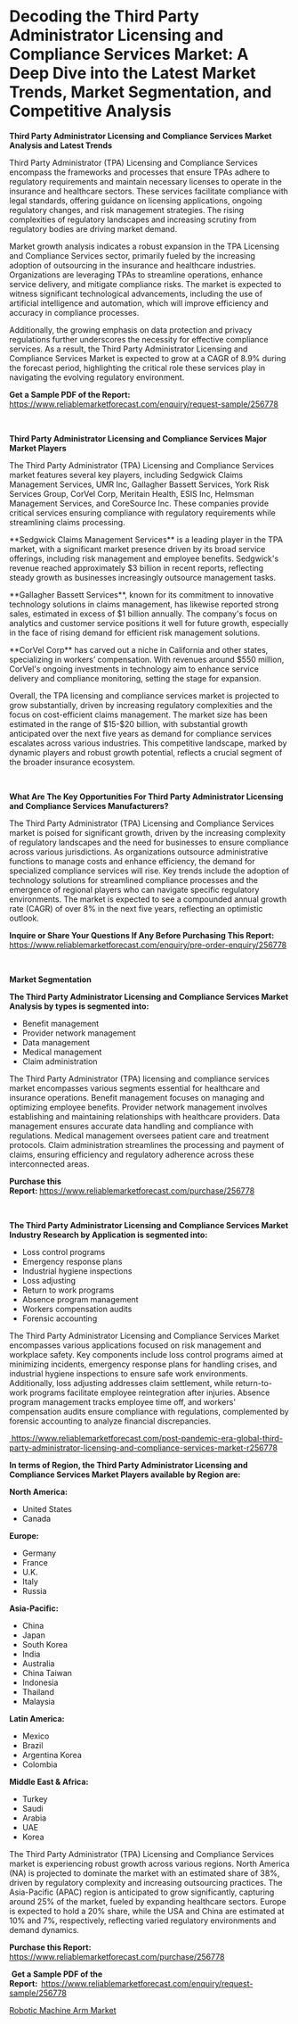 <p><h1>Decoding the Third Party Administrator Licensing and Compliance Services Market: A Deep Dive into the Latest Market Trends, Market Segmentation, and Competitive Analysis</h1></p><p><strong>Third Party Administrator Licensing and Compliance Services Market Analysis and Latest Trends</strong></p>
<p><p>Third Party Administrator (TPA) Licensing and Compliance Services encompass the frameworks and processes that ensure TPAs adhere to regulatory requirements and maintain necessary licenses to operate in the insurance and healthcare sectors. These services facilitate compliance with legal standards, offering guidance on licensing applications, ongoing regulatory changes, and risk management strategies. The rising complexities of regulatory landscapes and increasing scrutiny from regulatory bodies are driving market demand.</p><p>Market growth analysis indicates a robust expansion in the TPA Licensing and Compliance Services sector, primarily fueled by the increasing adoption of outsourcing in the insurance and healthcare industries. Organizations are leveraging TPAs to streamline operations, enhance service delivery, and mitigate compliance risks. The market is expected to witness significant technological advancements, including the use of artificial intelligence and automation, which will improve efficiency and accuracy in compliance processes.</p><p>Additionally, the growing emphasis on data protection and privacy regulations further underscores the necessity for effective compliance services. As a result, the Third Party Administrator Licensing and Compliance Services Market is expected to grow at a CAGR of 8.9% during the forecast period, highlighting the critical role these services play in navigating the evolving regulatory environment.</p></p>
<p><strong>Get a Sample PDF of the Report:&nbsp;</strong> <a href="https://www.reliablemarketforecast.com/enquiry/request-sample/256778?utm_campaign=3461&utm_medium=2&utm_source=Github&utm_content=ia&utm_term=30032025&utm_id=third-party-administrator-licensing-and-compliance-services">https://www.reliablemarketforecast.com/enquiry/request-sample/256778</a></p>
<p>&nbsp;</p>
<p><strong>Third Party Administrator Licensing and Compliance Services Major Market Players</strong></p>
<p><p>The Third Party Administrator (TPA) Licensing and Compliance Services market features several key players, including Sedgwick Claims Management Services, UMR Inc, Gallagher Bassett Services, York Risk Services Group, CorVel Corp, Meritain Health, ESIS Inc, Helmsman Management Services, and CoreSource Inc. These companies provide critical services ensuring compliance with regulatory requirements while streamlining claims processing.</p><p>**Sedgwick Claims Management Services** is a leading player in the TPA market, with a significant market presence driven by its broad service offerings, including risk management and employee benefits. Sedgwick's revenue reached approximately $3 billion in recent reports, reflecting steady growth as businesses increasingly outsource management tasks.</p><p>**Gallagher Bassett Services**, known for its commitment to innovative technology solutions in claims management, has likewise reported strong sales, estimated in excess of $1 billion annually. The company's focus on analytics and customer service positions it well for future growth, especially in the face of rising demand for efficient risk management solutions.</p><p>**CorVel Corp** has carved out a niche in California and other states, specializing in workers’ compensation. With revenues around $550 million, CorVel's ongoing investments in technology aim to enhance service delivery and compliance monitoring, setting the stage for expansion.</p><p>Overall, the TPA licensing and compliance services market is projected to grow substantially, driven by increasing regulatory complexities and the focus on cost-efficient claims management. The market size has been estimated in the range of $15-$20 billion, with substantial growth anticipated over the next five years as demand for compliance services escalates across various industries. This competitive landscape, marked by dynamic players and robust growth potential, reflects a crucial segment of the broader insurance ecosystem.</p></p>
<p>&nbsp;</p>
<p><strong>What Are The Key Opportunities For Third Party Administrator Licensing and Compliance Services Manufacturers?</strong></p>
<p><p>The Third Party Administrator (TPA) Licensing and Compliance Services market is poised for significant growth, driven by the increasing complexity of regulatory landscapes and the need for businesses to ensure compliance across various jurisdictions. As organizations outsource administrative functions to manage costs and enhance efficiency, the demand for specialized compliance services will rise. Key trends include the adoption of technology solutions for streamlined compliance processes and the emergence of regional players who can navigate specific regulatory environments. The market is expected to see a compounded annual growth rate (CAGR) of over 8% in the next five years, reflecting an optimistic outlook.</p></p>
<p><strong>Inquire or Share Your Questions If Any Before Purchasing This Report:</strong> <a href="https://www.reliablemarketforecast.com/enquiry/pre-order-enquiry/256778?utm_campaign=3461&utm_medium=2&utm_source=Github&utm_content=ia&utm_term=30032025&utm_id=third-party-administrator-licensing-and-compliance-services">https://www.reliablemarketforecast.com/enquiry/pre-order-enquiry/256778</a></p>
<p>&nbsp;</p>
<p><strong>Market Segmentation</strong></p>
<p><strong>The Third Party Administrator Licensing and Compliance Services Market Analysis by types is segmented into:</strong></p>
<p><ul><li>Benefit management</li><li>Provider network management</li><li>Data management</li><li>Medical management</li><li>Claim administration</li></ul></p>
<p><p>The Third Party Administrator (TPA) licensing and compliance services market encompasses various segments essential for healthcare and insurance operations. Benefit management focuses on managing and optimizing employee benefits. Provider network management involves establishing and maintaining relationships with healthcare providers. Data management ensures accurate data handling and compliance with regulations. Medical management oversees patient care and treatment protocols. Claim administration streamlines the processing and payment of claims, ensuring efficiency and regulatory adherence across these interconnected areas.</p></p>
<p><strong>Purchase this Report:&nbsp;</strong><a href="https://www.reliablemarketforecast.com/purchase/256778?utm_campaign=3461&utm_medium=2&utm_source=Github&utm_content=ia&utm_term=30032025&utm_id=third-party-administrator-licensing-and-compliance-services">https://www.reliablemarketforecast.com/purchase/256778</a></p>
<p>&nbsp;</p>
<p><strong>The Third Party Administrator Licensing and Compliance Services Market Industry Research by Application is segmented into:</strong></p>
<p><ul><li>Loss control programs</li><li>Emergency response plans</li><li>Industrial hygiene inspections</li><li>Loss adjusting</li><li>Return to work programs</li><li>Absence program management</li><li>Workers compensation audits</li><li>Forensic accounting</li></ul></p>
<p><p>The Third Party Administrator Licensing and Compliance Services Market encompasses various applications focused on risk management and workplace safety. Key components include loss control programs aimed at minimizing incidents, emergency response plans for handling crises, and industrial hygiene inspections to ensure safe work environments. Additionally, loss adjusting addresses claim settlement, while return-to-work programs facilitate employee reintegration after injuries. Absence program management tracks employee time off, and workers' compensation audits ensure compliance with regulations, complemented by forensic accounting to analyze financial discrepancies.</p></p>
<p><a href="https://www.reliablemarketforecast.com/post-pandemic-era-global-third-party-administrator-licensing-and-compliance-services-market-r256778?utm_campaign=3461&utm_medium=2&utm_source=Github&utm_content=ia&utm_term=30032025&utm_id=third-party-administrator-licensing-and-compliance-services">&nbsp;https://www.reliablemarketforecast.com/post-pandemic-era-global-third-party-administrator-licensing-and-compliance-services-market-r256778</a></p>
<p><strong>In terms of Region, the Third Party Administrator Licensing and Compliance Services Market Players available by Region are:</strong></p>
<p>
    <p> <strong> North America: </strong>
        <ul>
            <li>United States</li>
            <li>Canada</li>
        </ul>
        </p> 
    <p> <strong> Europe: </strong>
        <ul>
            <li>Germany</li>
            <li>France</li>
            <li>U.K.</li>
            <li>Italy</li>
            <li>Russia</li>
        </ul>
        </p> 
    <p> <strong> Asia-Pacific: </strong>
        <ul>
            <li>China</li>
            <li>Japan</li>
            <li>South Korea</li>
            <li>India</li>
            <li>Australia</li>
            <li>China Taiwan</li>
            <li>Indonesia</li>
            <li>Thailand</li>
            <li>Malaysia</li>
        </ul>
        </p> 
    <p> <strong> Latin America: </strong>
        <ul>
            <li>Mexico</li>
            <li>Brazil</li>
            <li>Argentina Korea</li>
            <li>Colombia</li>
        </ul>
        </p> 
    <p> <strong> Middle East & Africa: </strong>
        <ul>
            <li>Turkey</li>
            <li>Saudi</li>
            <li>Arabia</li>
            <li>UAE</li>
            <li>Korea</li>
        </ul>
    </p>
    </p>
<p><p>The Third Party Administrator (TPA) Licensing and Compliance Services market is experiencing robust growth across various regions. North America (NA) is projected to dominate the market with an estimated share of 38%, driven by regulatory complexity and increasing outsourcing practices. The Asia-Pacific (APAC) region is anticipated to grow significantly, capturing around 25% of the market, fueled by expanding healthcare sectors. Europe is expected to hold a 20% share, while the USA and China are estimated at 10% and 7%, respectively, reflecting varied regulatory environments and demand dynamics.</p></p>
<p><strong>Purchase this Report: </strong><a href="https://www.reliablemarketforecast.com/purchase/256778?utm_campaign=3461&utm_medium=2&utm_source=Github&utm_content=ia&utm_term=30032025&utm_id=third-party-administrator-licensing-and-compliance-services">https://www.reliablemarketforecast.com/purchase/256778</a></p>
<p>&nbsp;<strong>Get a Sample PDF of the Report:&nbsp;&nbsp;</strong><a href="https://www.reliablemarketforecast.com/enquiry/request-sample/256778?utm_campaign=3461&utm_medium=2&utm_source=Github&utm_content=ia&utm_term=30032025&utm_id=third-party-administrator-licensing-and-compliance-services">https://www.reliablemarketforecast.com/enquiry/request-sample/256778</a></p>
<p><strong></strong></p>
<p><p><a href="https://github.com/kukolkasimo5/Market-Research-Report-List-1/blob/main/robotic-machine-arm-market.md?utm_campaign=3461&utm_medium=2&utm_source=Github&utm_content=ia&utm_term=30032025&utm_id=third-party-administrator-licensing-and-compliance-services">Robotic Machine Arm Market</a></p></p>